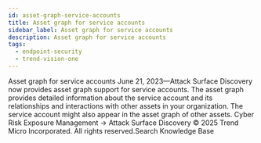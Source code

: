 ```yaml
---
id: asset-graph-service-accounts
title: Asset graph for service accounts
sidebar_label: Asset graph for service accounts
description: Asset graph for service accounts
tags:
  - endpoint-security
  - trend-vision-one
---
```


 Asset graph for service accounts June 21, 2023—Attack Surface Discovery now provides asset graph support for service accounts. The asset graph provides detailed information about the service account and its relationships and interactions with other assets in your organization. The service account might also appear in the asset graph of other assets. Cyber Risk Exposure Management → Attack Surface Discovery © 2025 Trend Micro Incorporated. All rights reserved.Search Knowledge Base